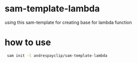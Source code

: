 # sam-template-lambda
 using this sam-template for creating base for lambda function


 # how to use

```bash
 sam init -l andrespayclip/sam-template-lambda
```
